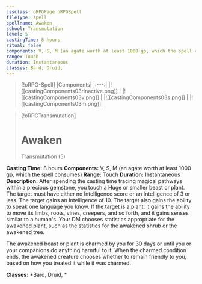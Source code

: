 ```yaml
---
cssclass: oRPGPage oRPGSpell
fileType: spell
spellname: Awaken
school: Transmutation
level: 5
castingTime: 8 hours
ritual: false
components: V, S, M (an agate worth at least 1000 gp, which the spell consumes)
range: Touch
duration: Instantaneous
classes: Bard, Druid,
---
```

> [!oRPG-Spell]
> |Components|
> |:---:|
> |![[castingComponents03rinactive.png]] |
> |![[castingComponents03v.png]] |
> |![[castingComponents03s.png]] |
> |![[castingComponents03m.png]]|

> [!oRPGTransmutation]
>#  Awaken
> Transmutation  (5)

**Casting Time:** 8 hours
**Components:** V, S, M (an agate worth at least 1000 gp, which the spell consumes)
**Range:** Touch
**Duration:**  Instantaneous
**Description:**
After spending the casting time tracing magical pathways within a precious gemstone, you touch a Huge or smaller beast or plant. The target must have either no Intelligence score or an Intelligence of 3 or less. The target gains an Intelligence of 10. The target also gains the ability to speak one language you know. If the target is a plant, it gains the ability to move its limbs, roots, vines, creepers, and so forth, and it gains senses similar to a human's. Your DM chooses statistics appropriate for the awakened plant, such as the statistics for the awakened shrub or the awakened tree.



 The awakened beast or plant is charmed by you for 30 days or until you or your companions do anything harmful to it. When the charmed condition ends, the awakened creature chooses whether to remain friendly to you, based on how you treated it while it was charmed.



**Classes:**  *Bard, Druid, *


